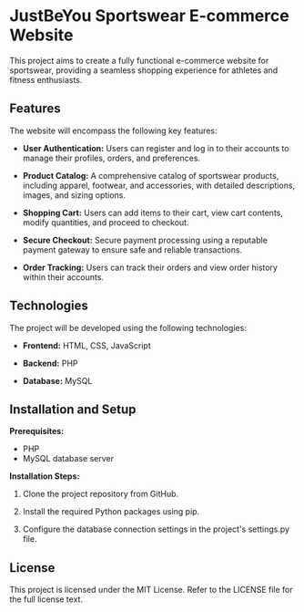 # JustBeYou Sportswear E-commerce Website

This project aims to create a fully functional e-commerce website for sportswear, providing a seamless shopping experience for athletes and fitness enthusiasts.

## Features

The website will encompass the following key features:

- **User Authentication:** Users can register and log in to their accounts to manage their profiles, orders, and preferences.

- **Product Catalog:** A comprehensive catalog of sportswear products, including apparel, footwear, and accessories, with detailed descriptions, images, and sizing options.

- **Shopping Cart:** Users can add items to their cart, view cart contents, modify quantities, and proceed to checkout.

- **Secure Checkout:** Secure payment processing using a reputable payment gateway to ensure safe and reliable transactions.

- **Order Tracking:** Users can track their orders and view order history within their accounts.

## Technologies

The project will be developed using the following technologies:

- **Frontend:** HTML, CSS, JavaScript

- **Backend:** PHP

- **Database:** MySQL

## Installation and Setup

**Prerequisites:**

- PHP
- MySQL database server

**Installation Steps:**

1. Clone the project repository from GitHub.

2. Install the required Python packages using pip.

3. Configure the database connection settings in the project's settings.py file.


## License

This project is licensed under the MIT License. Refer to the LICENSE file for the full license text.
